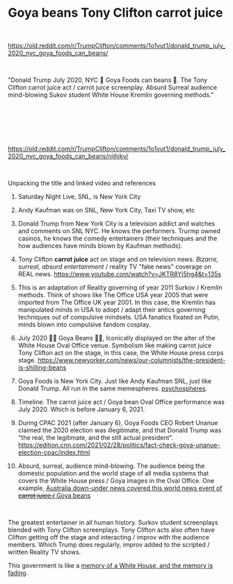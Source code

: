 # Goya beans Tony Clifton carrot juice

&nbsp;

https://old.reddit.com/r/TrumpClifton/comments/1o1vut1/donald_trump_july_2020_nyc_goya_foods_can_beans/

&nbsp;

"Donald Trump July 2020, NYC 🫘 Goya Foods can beans 🫘. The Tony Clifton carrot juice act / carrot juice screenplay. Absurd Surreal audience mind-blowing Sukov student White House Kremlin governing methods."

&nbsp;

&nbsp;

&nbsp;

https://old.reddit.com/r/TrumpClifton/comments/1o1vut1/donald_trump_july_2020_nyc_goya_foods_can_beans/nijhjkv/

&nbsp;

Unpacking the title and linked video and references

1. Saturday Night Live, SNL, is New York City

2. Andy Kaufman was on SNL, New York City, Taxi TV show, etc

3. Donald Trump from New York City is a television addict and watches and comments on SNL NYC. He knows the performers. Trurmp owned casinos, he knows the comedy entertainers (their techniques and the how audiences have minds blown by Kaufman methods).

4. Tony Clifton **carrot juice** act on stage and on television news. *Bizarre, surreal, absurd entertainment* / reality TV "fake news" coverage on REAL news. https://www.youtube.com/watch?v=JKTR8Yj5hg4&t=135s

5. This is an adaptation of Reality governing of year 2011 Surkov / Kremlin methods. Think of shows like The Office USA year 2005 that were imported from The Office UK year 2001. In this case, the Kremlin has manipulated minds in USA to adopt / adapt their antics governing techniques out of compulsive mindsets. USA fanatics fixated on Putin, minds blown into compulsive fandom cosplay.

6. July 2020 🫘🫘 Goya Beans 🫘🫘, Iconically displayed on the alter of the White House Oval Office venue. Symbolism like making carrot juice Tony Clifton act on the stage, in this case, the White House press corps stage. https://www.newyorker.com/news/our-columnists/the-president-is-shilling-beans

7. Goya Foods is New York City. Just like Andy Kaufman SNL, just like Donald Trump. All run in the same memespheres. [psychospheres](https://www.youtube.com/watch?v=z113cALjgl0). 

8. Timeline. The carrot juice act / Goya bean Oval Office performance was July 2020. Which is before January 6, 2021.

9. During CPAC 2021 (after January 6), Goya Foods CEO Robert Unanue claimed the 2020 election was illegitimate, and that Donald Trump was "the real, the legitimate, and the still actual president". https://edition.cnn.com/2021/02/28/politics/fact-check-goya-unanue-election-cpac/index.html

10. Absurd, surreal, audience mind-blowing. The audience being the domestic population and the world stage of all media systems that covers the White House press / Goya images in the Oval Office. One example, [Australia down-under news covered this world news event of ~~carrot juice /~~ Goya beans](https://www.9news.com.au/world/ivanka-trump-goya-beans-controversy-us-politics-donald-trump-business-support-ethics/25a03ce5-38cd-4614-82d9-46f6e753a5ed)

&nbsp;

The greatest entertainer in all human history. Surkov student screenplays blended with Tony Clifton screenplays. Tony Clifton acts also often have Clifton getting off the stage and interacting / improv with the audience members. Which Trump does regularly, improv added to the scripted / written Reality TV shows.

This government is like a [memory of a White House, and the memory is fading](https://youtu.be/z113cALjgl0?t=20).
